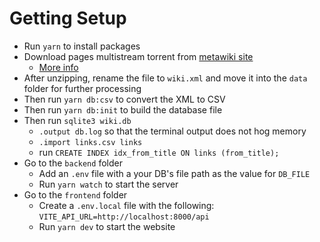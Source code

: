 # Getting Setup
- Run `yarn` to install packages
- Download pages multistream torrent from [metawiki site](https://meta.wikimedia.org/wiki/Data_dump_torrents#English_Wikipedia)
	- [More info](https://en.wikipedia.org/wiki/Wikipedia:Database_download#E-book)
- After unzipping, rename the file to `wiki.xml` and move it into the `data` folder for further processing
- Then run `yarn db:csv` to convert the XML to CSV
- Then run `yarn db:init` to build the database file
- Then  run `sqlite3 wiki.db`
  - `.output db.log` so that the terminal output does not hog memory
  - `.import links.csv links`
  - run `CREATE INDEX idx_from_title ON links (from_title);`
- Go to the `backend` folder
  - Add an `.env` file with a your DB's file path as the value for `DB_FILE`
  - Run `yarn watch` to start the server
- Go to the `frontend` folder
  - Create a `.env.local` file with the following: `VITE_API_URL=http://localhost:8000/api`
  - Run `yarn dev` to start the website